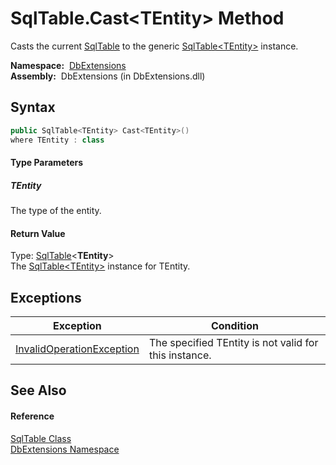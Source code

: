 SqlTable.Cast&lt;TEntity> Method
================================
Casts the current [SqlTable][1] to the generic [SqlTable&lt;TEntity>][2] instance.

  **Namespace:**  [DbExtensions][3]  
  **Assembly:**  DbExtensions (in DbExtensions.dll)

Syntax
------

```csharp
public SqlTable<TEntity> Cast<TEntity>()
where TEntity : class

```

#### Type Parameters

##### *TEntity*
The type of the entity.

#### Return Value
Type: [SqlTable][2]&lt;**TEntity**>  
The [SqlTable&lt;TEntity>][2] instance for TEntity.

Exceptions
----------

Exception                      | Condition                                             
------------------------------ | ----------------------------------------------------- 
[InvalidOperationException][4] | The specified TEntity is not valid for this instance. 


See Also
--------

#### Reference
[SqlTable Class][1]  
[DbExtensions Namespace][3]  

[1]: README.md
[2]: ../SqlTable_1/README.md
[3]: ../README.md
[4]: http://msdn.microsoft.com/en-us/library/2asft85a